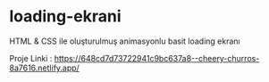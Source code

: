 # loading-ekrani
 HTML & CSS ile oluşturulmuş animasyonlu basit loading ekranı

Proje Linki : https://648cd7d73722941c9bc637a8--cheery-churros-8a7616.netlify.app/